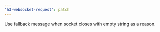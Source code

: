 ```yaml
---
"h3-websocket-request": patch
---
```


Use fallback message when socket closes with empty string as a reason.
